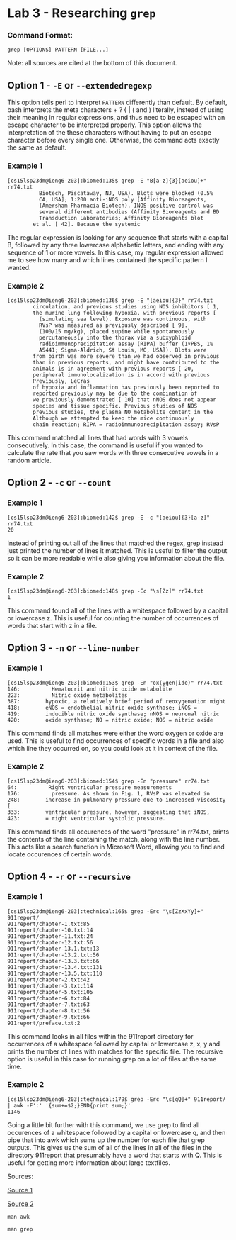 # Lab 3 - Researching `grep`

### Command Format:
`grep [OPTIONS] PATTERN [FILE...]`

Note: all sources are cited at the bottom of this document.

## Option 1 - `-E` or `--extendedregexp`
This option tells perl to interpret `PATTERN` differently than default. By default, bash interprets the meta characters + ? { | ( and ) literally, instead of using their meaning in regular expressions, and thus need to be escaped with an escape character to be interpreted properly. This option allows the interpretation of the these characters without having to put an escape character before every single one. Otherwise, the command acts exactly the same as default.

### Example 1
```
[cs15lsp23dm@ieng6-203]:biomed:135$ grep -E "B[a-z]{3}[aeiou]+" rr74.txt
          Biotech, Piscataway, NJ, USA). Blots were blocked (0.5%
          CA, USA]; 1:200 anti-iNOS poly [Affinity Bioreagents,
          (Amersham Pharmacia Biotech). INOS-positive control was
          several different antibodies (Affinity Bioreagents and BD
          Transduction Laboratories; Affinity Bioreagents blot
        et al. [ 42]. Because the systemic
```
The regular expression is looking for any sequence that starts with a capital B, followed by any three lowercase alphabetic letters, and ending with any sequence of 1 or more vowels. In this case, my regular expression allowed me to see how many and which lines contained the specific pattern I wanted.

### Example 2
```
[cs15lsp23dm@ieng6-203]:biomed:136$ grep -E "[aeiou]{3}" rr74.txt
        circulation, and previous studies using NOS inhibitors [ 1,
        the murine lung following hypoxia, with previous reports [
          (simulating sea level). Exposure was continuous, with
          RVsP was measured as previously described [ 9].
          (100/15 mg/kg), placed supine while spontaneously
          percutaneously into the thorax via a subxyphloid
          radioimmunoprecipitation assay (RIPA) buffer (1×PBS, 1%
          A5441; Sigma-Aldrich, St Louis, MO, USA]). Blots were
        from birth was more severe than we had observed in previous
        than in previous reports, and might have contributed to the
        animals is in agreement with previous reports [ 20,
        peripheral immunolocalization is in accord with previous
        Previously, LeCras
        of hypoxia and inflammation has previously been reported to
        reported previously may be due to the combination of
        we previously demonstrated [ 10] that nNOS does not appear
        species and tissue specific. Previous studies of NOS
        previous studies, the plasma NO metabolite content in the
        Although we attempted to keep the mice continuously
        chain reaction; RIPA = radioimmunoprecipitation assay; RVsP
```
This command matched all lines that had words with 3 vowels consecutively. In this case, the command is useful if you wanted to calculate the rate that you saw words with three consecutive vowels in a random article.

## Option 2 - `-c` or `--count`

### Example 1

```
[cs15lsp23dm@ieng6-203]:biomed:142$ grep -E -c "[aeiou]{3}[a-z]" rr74.txt
20
```
Instead of printing out all of the lines that matched the regex, grep instead just printed the number of lines it matched. This is useful to filter the output so it can be more readable while also giving you information about the file.

### Example 2
```
[cs15lsp23dm@ieng6-203]:biomed:148$ grep -Ec "\s[Zz]" rr74.txt
1
```
This command found all of the lines with a whitespace followed by a capital or lowercase z. This is useful for counting the number of occurrences of words that start with z in a file.

## Option 3 - `-n` or `--line-number`

### Example 1
```
[cs15lsp23dm@ieng6-203]:biomed:153$ grep -En "ox(ygen|ide)" rr74.txt
146:          Hematocrit and nitric oxide metabolite
223:          Nitric oxide metabolites
387:        hypoxic, a relatively brief period of reoxygenation might
418:        eNOS = endothelial nitric oxide synthase; iNOS =
419:        inducible nitric oxide synthase; nNOS = neuronal nitric
420:        oxide synthase; NO = nitric oxide; NOS = nitric oxide
```
This command finds all matches were either the word oxygen or oxide are used. This is useful to find occurrences of specific words in a file and also which line they occurred on, so you could look at it in context of the file.

### Example 2
```
[cs15lsp23dm@ieng6-203]:biomed:154$ grep -En "pressure" rr74.txt
64:          Right ventricular pressure measurements
176:          pressure. As shown in Fig. 1, RVsP was elevated in
248:        increase in pulmonary pressure due to increased viscosity [
333:        ventricular pressure, however, suggesting that iNOS,
423:        = right ventricular systolic pressure.
```
This command finds all occurences of the word "pressure" in rr74.txt, prints the contents of the line containing the match, along with the line number. This acts like a search function in Microsoft Word, allowing you to find and locate occurences of certain words.
## Option 4 - `-r` or `--recursive`

### Example 1
```
[cs15lsp23dm@ieng6-203]:technical:165$ grep -Erc "\s[ZzXxYy]+" 911report/
911report/chapter-1.txt:85
911report/chapter-10.txt:14
911report/chapter-11.txt:24
911report/chapter-12.txt:56
911report/chapter-13.1.txt:13
911report/chapter-13.2.txt:56
911report/chapter-13.3.txt:66
911report/chapter-13.4.txt:131
911report/chapter-13.5.txt:110
911report/chapter-2.txt:42
911report/chapter-3.txt:114
911report/chapter-5.txt:105
911report/chapter-6.txt:84
911report/chapter-7.txt:63
911report/chapter-8.txt:56
911report/chapter-9.txt:66
911report/preface.txt:2
```
This command looks in all files within the 911report directory for occurrences of a whitespace followed by capital or lowercase z, x, y and prints the number of lines with matches for the specific file. The recursive option is useful in this case for running grep on a lot of files at the same time.

### Example 2
```
[cs15lsp23dm@ieng6-203]:technical:179$ grep -Erc "\s[qQ]+" 911report/ | awk -F':' '{sum+=$2;}END{print sum;}'
1146
```
Going a little bit further with this command, we use grep to find all occurences of a whitespace followed by a capital or lowercase q, and then pipe that into awk which sums up the number for each file that grep outputs. This gives us the sum of all of the lines in all of the files in the directory 911report that presumably have a word that starts with Q. This is useful for getting more information about large textfiles.

Sources:

[Source 1](https://linuxize.com/post/regular-expressions-in-grep/)

[Source 2](https://stackoverflow.com/questions/28905083/how-to-sum-a-column-in-awk)

`man awk`

`man grep`